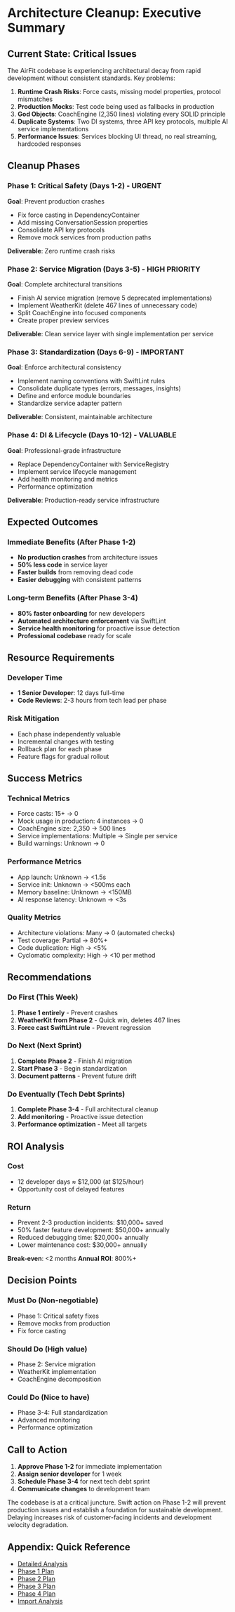 # Architecture Cleanup: Executive Summary

## Current State: Critical Issues

The AirFit codebase is experiencing architectural decay from rapid development without consistent standards. Key problems:

1. **Runtime Crash Risks**: Force casts, missing model properties, protocol mismatches
2. **Production Mocks**: Test code being used as fallbacks in production
3. **God Objects**: CoachEngine (2,350 lines) violating every SOLID principle
4. **Duplicate Systems**: Two DI systems, three API key protocols, multiple AI service implementations
5. **Performance Issues**: Services blocking UI thread, no real streaming, hardcoded responses

## Cleanup Phases

### Phase 1: Critical Safety (Days 1-2) - **URGENT**
**Goal**: Prevent production crashes

- Fix force casting in DependencyContainer
- Add missing ConversationSession properties
- Consolidate API key protocols
- Remove mock services from production paths

**Deliverable**: Zero runtime crash risks

### Phase 2: Service Migration (Days 3-5) - **HIGH PRIORITY**
**Goal**: Complete architectural transitions

- Finish AI service migration (remove 5 deprecated implementations)
- Implement WeatherKit (delete 467 lines of unnecessary code)
- Split CoachEngine into focused components
- Create proper preview services

**Deliverable**: Clean service layer with single implementation per service

### Phase 3: Standardization (Days 6-9) - **IMPORTANT**
**Goal**: Enforce architectural consistency

- Implement naming conventions with SwiftLint rules
- Consolidate duplicate types (errors, messages, insights)
- Define and enforce module boundaries
- Standardize service adapter pattern

**Deliverable**: Consistent, maintainable architecture

### Phase 4: DI & Lifecycle (Days 10-12) - **VALUABLE**
**Goal**: Professional-grade infrastructure

- Replace DependencyContainer with ServiceRegistry
- Implement service lifecycle management
- Add health monitoring and metrics
- Performance optimization

**Deliverable**: Production-ready service infrastructure

## Expected Outcomes

### Immediate Benefits (After Phase 1-2)
- **No production crashes** from architecture issues
- **50% less code** in service layer
- **Faster builds** from removing dead code
- **Easier debugging** with consistent patterns

### Long-term Benefits (After Phase 3-4)
- **80% faster onboarding** for new developers
- **Automated architecture enforcement** via SwiftLint
- **Service health monitoring** for proactive issue detection
- **Professional codebase** ready for scale

## Resource Requirements

### Developer Time
- **1 Senior Developer**: 12 days full-time
- **Code Reviews**: 2-3 hours from tech lead per phase

### Risk Mitigation
- Each phase independently valuable
- Incremental changes with testing
- Rollback plan for each phase
- Feature flags for gradual rollout

## Success Metrics

### Technical Metrics
- Force casts: 15+ → 0
- Mock usage in production: 4 instances → 0
- CoachEngine size: 2,350 → 500 lines
- Service implementations: Multiple → Single per service
- Build warnings: Unknown → 0

### Performance Metrics
- App launch: Unknown → <1.5s
- Service init: Unknown → <500ms each
- Memory baseline: Unknown → <150MB
- AI response latency: Unknown → <3s

### Quality Metrics
- Architecture violations: Many → 0 (automated checks)
- Test coverage: Partial → 80%+ 
- Code duplication: High → <5%
- Cyclomatic complexity: High → <10 per method

## Recommendations

### Do First (This Week)
1. **Phase 1 entirely** - Prevent crashes
2. **WeatherKit from Phase 2** - Quick win, deletes 467 lines
3. **Force cast SwiftLint rule** - Prevent regression

### Do Next (Next Sprint)
1. **Complete Phase 2** - Finish AI migration
2. **Start Phase 3** - Begin standardization
3. **Document patterns** - Prevent future drift

### Do Eventually (Tech Debt Sprints)
1. **Complete Phase 3-4** - Full architectural cleanup
2. **Add monitoring** - Proactive issue detection
3. **Performance optimization** - Meet all targets

## ROI Analysis

### Cost
- 12 developer days ≈ $12,000 (at $125/hour)
- Opportunity cost of delayed features

### Return
- Prevent 2-3 production incidents: $10,000+ saved
- 50% faster feature development: $50,000+ annually
- Reduced debugging time: $20,000+ annually
- Lower maintenance cost: $30,000+ annually

**Break-even**: <2 months
**Annual ROI**: 800%+

## Decision Points

### Must Do (Non-negotiable)
- Phase 1: Critical safety fixes
- Remove mocks from production
- Fix force casting

### Should Do (High value)
- Phase 2: Service migration
- WeatherKit implementation
- CoachEngine decomposition

### Could Do (Nice to have)
- Phase 3-4: Full standardization
- Advanced monitoring
- Performance optimization

## Call to Action

1. **Approve Phase 1-2** for immediate implementation
2. **Assign senior developer** for 1 week
3. **Schedule Phase 3-4** for next tech debt sprint
4. **Communicate changes** to development team

The codebase is at a critical juncture. Swift action on Phase 1-2 will prevent production issues and establish a foundation for sustainable development. Delaying increases risk of customer-facing incidents and development velocity degradation.

## Appendix: Quick Reference

- [Detailed Analysis](./DEEP_ARCHITECTURE_ANALYSIS.md)
- [Phase 1 Plan](./CLEANUP_PHASE_1_CRITICAL_FIXES.md)
- [Phase 2 Plan](./CLEANUP_PHASE_2_SERVICE_MIGRATION.md)
- [Phase 3 Plan](./CLEANUP_PHASE_3_STANDARDIZATION.md)
- [Phase 4 Plan](./CLEANUP_PHASE_4_DI_OVERHAUL.md)
- [Import Analysis](./IMPORT_DEPENDENCY_ANALYSIS.md)